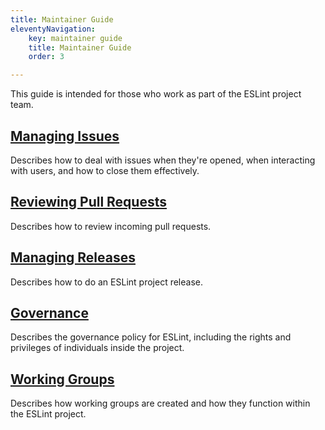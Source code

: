 ```yaml
---
title: Maintainer Guide
eleventyNavigation:
    key: maintainer guide 
    title: Maintainer Guide 
    order: 3

---
```


This guide is intended for those who work as part of the ESLint project team.

## [Managing Issues](manage-issues)

Describes how to deal with issues when they're opened, when interacting with users, and how to close them effectively.

## [Reviewing Pull Requests](review-pull-requests)

Describes how to review incoming pull requests.

## [Managing Releases](manage-releases)

Describes how to do an ESLint project release.

## [Governance](governance)

Describes the governance policy for ESLint, including the rights and privileges of individuals inside the project.

## [Working Groups](working-groups)

Describes how working groups are created and how they function within the ESLint project.
